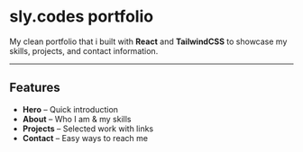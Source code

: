# sly.codes portfolio

My clean portfolio that i built with **React** and **TailwindCSS** to showcase my skills, projects, and contact information.

---

## Features

- **Hero** – Quick introduction
- **About** – Who I am & my skills
- **Projects** – Selected work with links
- **Contact** – Easy ways to reach me
